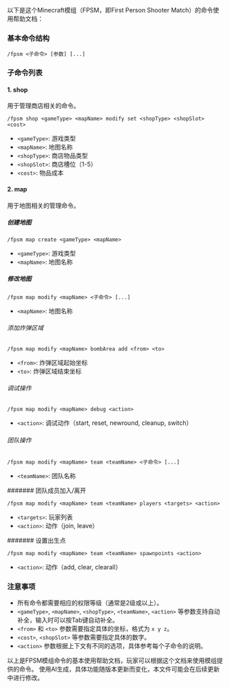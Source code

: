 以下是这个Minecraft模组（FPSM，即First Person Shooter Match）的命令使用帮助文档：

### 基本命令结构
```
/fpsm <子命令> [参数] [...]
```

### 子命令列表

#### 1. shop
用于管理商店相关的命令。

```
/fpsm shop <gameType> <mapName> modify set <shopType> <shopSlot> <cost>
```
- `<gameType>`: 游戏类型
- `<mapName>`: 地图名称
- `<shopType>`: 商店物品类型
- `<shopSlot>`: 商店槽位（1-5）
- `<cost>`: 物品成本

#### 2. map
用于地图相关的管理命令。

##### 创建地图
```
/fpsm map create <gameType> <mapName>
```
- `<gameType>`: 游戏类型
- `<mapName>`: 地图名称

##### 修改地图
```
/fpsm map modify <mapName> <子命令> [...]
```
- `<mapName>`: 地图名称

###### 添加炸弹区域
```
/fpsm map modify <mapName> bombArea add <from> <to>
```
- `<from>`: 炸弹区域起始坐标
- `<to>`: 炸弹区域结束坐标

###### 调试操作
```
/fpsm map modify <mapName> debug <action>
```
- `<action>`: 调试动作（start, reset, newround, cleanup, switch）

###### 团队操作
```
/fpsm map modify <mapName> team <teamName> <子命令> [...]
```
- `<teamName>`: 团队名称

####### 团队成员加入/离开
```
/fpsm map modify <mapName> team <teamName> players <targets> <action>
```
- `<targets>`: 玩家列表
- `<action>`: 动作（join, leave）

####### 设置出生点
```
/fpsm map modify <mapName> team <teamName> spawnpoints <action>
```
- `<action>`: 动作（add, clear, clearall）

### 注意事项
- 所有命令都需要相应的权限等级（通常是2级或以上）。
- `<gameType>`, `<mapName>`, `<shopType>`, `<teamName>`, `<action>` 等参数支持自动补全，输入时可以按Tab键自动补全。
- `<from>` 和 `<to>` 参数需要指定具体的坐标，格式为 `x y z`。
- `<cost>`, `<shopSlot>` 等参数需要指定具体的数字。
- `<action>` 参数根据上下文有不同的选项，具体参考每个子命令的说明。

以上是FPSM模组命令的基本使用帮助文档，玩家可以根据这个文档来使用模组提供的命令。
使用AI生成，具体功能随版本更新而变化，本文件可能会在后续更新中进行修改。
